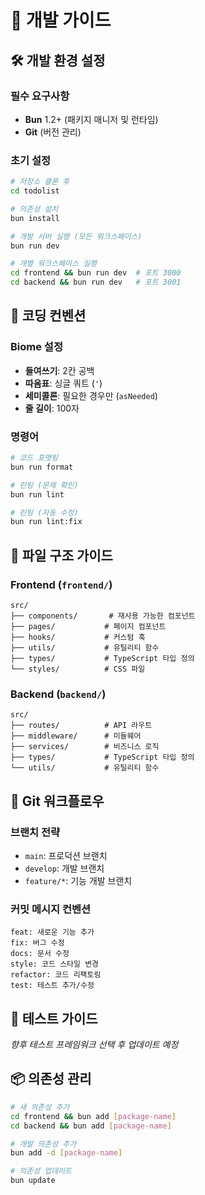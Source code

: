 # 🚀 개발 가이드

## 🛠️ 개발 환경 설정

### 필수 요구사항
- **Bun** 1.2+ (패키지 매니저 및 런타임)
- **Git** (버전 관리)

### 초기 설정
```bash
# 저장소 클론 후
cd todolist

# 의존성 설치
bun install

# 개발 서버 실행 (모든 워크스페이스)
bun run dev

# 개별 워크스페이스 실행
cd frontend && bun run dev  # 포트 3000
cd backend && bun run dev   # 포트 3001
```

## 📝 코딩 컨벤션

### Biome 설정
- **들여쓰기**: 2칸 공백
- **따옴표**: 싱글 쿼트 (`'`)
- **세미콜론**: 필요한 경우만 (`asNeeded`)
- **줄 길이**: 100자

### 명령어
```bash
# 코드 포맷팅
bun run format

# 린팅 (문제 확인)
bun run lint

# 린팅 (자동 수정)
bun run lint:fix
```

## 📂 파일 구조 가이드

### Frontend (`frontend/`)
```
src/
├── components/       # 재사용 가능한 컴포넌트
├── pages/           # 페이지 컴포넌트
├── hooks/           # 커스텀 훅
├── utils/           # 유틸리티 함수
├── types/           # TypeScript 타입 정의
└── styles/          # CSS 파일
```

### Backend (`backend/`)
```
src/
├── routes/          # API 라우트
├── middleware/      # 미들웨어
├── services/        # 비즈니스 로직
├── types/           # TypeScript 타입 정의
└── utils/           # 유틸리티 함수
```

## 🔄 Git 워크플로우

### 브랜치 전략
- `main`: 프로덕션 브랜치
- `develop`: 개발 브랜치
- `feature/*`: 기능 개발 브랜치

### 커밋 메시지 컨벤션
```
feat: 새로운 기능 추가
fix: 버그 수정
docs: 문서 수정
style: 코드 스타일 변경
refactor: 코드 리팩토링
test: 테스트 추가/수정
```

## 🧪 테스트 가이드

*향후 테스트 프레임워크 선택 후 업데이트 예정*

## 📦 의존성 관리

```bash
# 새 의존성 추가
cd frontend && bun add [package-name]
cd backend && bun add [package-name]

# 개발 의존성 추가
bun add -d [package-name]

# 의존성 업데이트
bun update
```
